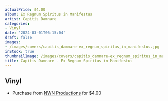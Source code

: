 ```yaml
---
actualPrice: $4.00
album: Ex Regnum Spiritus in Manifestus
artist: Capitis Damnare
categories:
- Vinyl
date: '2024-03-01T06:15:04'
draft: false
images:
- /images/covers/capitis_damnare-ex_regnum_spiritus_in_manifestus.jpg
inStock: true
thumbnailImage: /images/covers/capitis_damnare-ex_regnum_spiritus_in_manifestus-thumb.jpg
title: Capitis Damnare - Ex Regnum Spiritus in Manifestus
---
```


## Vinyl
* Purchase from [NWN Productions](http://shop.nwnprod.com/index.php?route=product/product&path=75&product_id=39710&sort=pd.name&order=ASC) for $4.00
